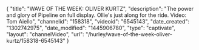 {
    "title": "WAVE OF THE WEEK: OLIVER KURTZ",
    "description": "The power and glory of Pipeline on full display. Ollie's just along for the ride. Video: Tom Aiello",
    "channelid": "158318",
    "videoid": "6545143",
    "date_created": "1302742975",
    "date_modified": "1445906780",
    "type": "captivate",
    "layout": "channelVideo",
    "url": "\/hurley\/wave-of-the-week-oliver-kurtz\/158318-6545143"
}